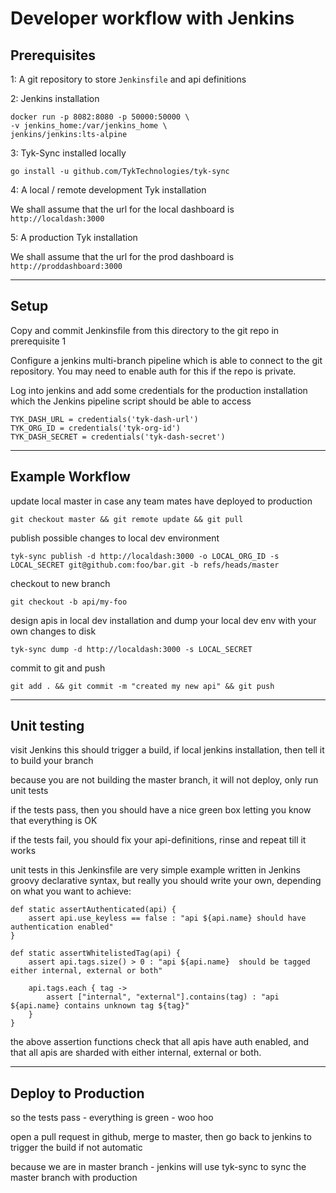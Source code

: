 Developer workflow with Jenkins
===============================

## Prerequisites

1: A git repository to store `Jenkinsfile` and api definitions

2: Jenkins installation

```
docker run -p 8082:8080 -p 50000:50000 \
-v jenkins_home:/var/jenkins_home \
jenkins/jenkins:lts-alpine
```

3: Tyk-Sync installed locally

`go install -u github.com/TykTechnologies/tyk-sync`

4: A local / remote development Tyk installation

We shall assume that the url for the local dashboard is `http://localdash:3000`

5: A production Tyk installation

We shall assume that the url for the prod dashboard is `http://proddashboard:3000`

---

## Setup

Copy and commit Jenkinsfile from this directory to the git repo in prerequisite 1

Configure a jenkins multi-branch pipeline which is able to connect to the git repository. 
You may need to enable auth for this if the repo is private.

Log into jenkins and add some credentials for the production installation which the Jenkins 
pipeline script should be able to access

```
TYK_DASH_URL = credentials('tyk-dash-url')
TYK_ORG_ID = credentials('tyk-org-id')
TYK_DASH_SECRET = credentials('tyk-dash-secret')
```

---

## Example Workflow

update local master in case any team mates have deployed to production

```
git checkout master && git remote update && git pull
```

publish possible changes to local dev environment

```
tyk-sync publish -d http://localdash:3000 -o LOCAL_ORG_ID -s LOCAL_SECRET git@github.com:foo/bar.git -b refs/heads/master
```

checkout to new branch

```
git checkout -b api/my-foo
```

design apis in local dev installation and dump your local dev env with your own changes to disk

```
tyk-sync dump -d http://localdash:3000 -s LOCAL_SECRET
```

commit to git and push

```
git add . && git commit -m "created my new api" && git push
```

---


## Unit testing

visit Jenkins this should trigger a build, if local jenkins installation, then tell it to build your branch

because you are not building the master branch, it will not deploy, only run unit tests

if the tests pass, then you should have a nice green box letting you know that everything is OK

if the tests fail, you should fix your api-definitions, rinse and repeat till it works

unit tests in this Jenkinsfile are very simple example written in Jenkins groovy declarative
syntax, but really you should write your own, depending on what you want to achieve:

```
def static assertAuthenticated(api) {
    assert api.use_keyless == false : "api ${api.name} should have authentication enabled"
}

def static assertWhitelistedTag(api) {
    assert api.tags.size() > 0 : "api ${api.name}  should be tagged either internal, external or both"

    api.tags.each { tag ->
        assert ["internal", "external"].contains(tag) : "api ${api.name} contains unknown tag ${tag}"
    }
}
```

the above assertion functions check that all apis have auth enabled, and that all apis are sharded with
either internal, external or both.

---

## Deploy to Production

so the tests pass - everything is green - woo hoo

open a pull request in github, merge to master, then go back to jenkins to trigger the build if not
automatic

because we are in master branch - jenkins will use tyk-sync to sync the master branch with production

